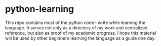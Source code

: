 # python-learning
This repo contains most of the python code I write while learning the language.
It serves not only as a directory of my work and centralized reference, but also as proof of my academic progress.
I hope this material will be used by other beginners learning the language as a guide one day.
